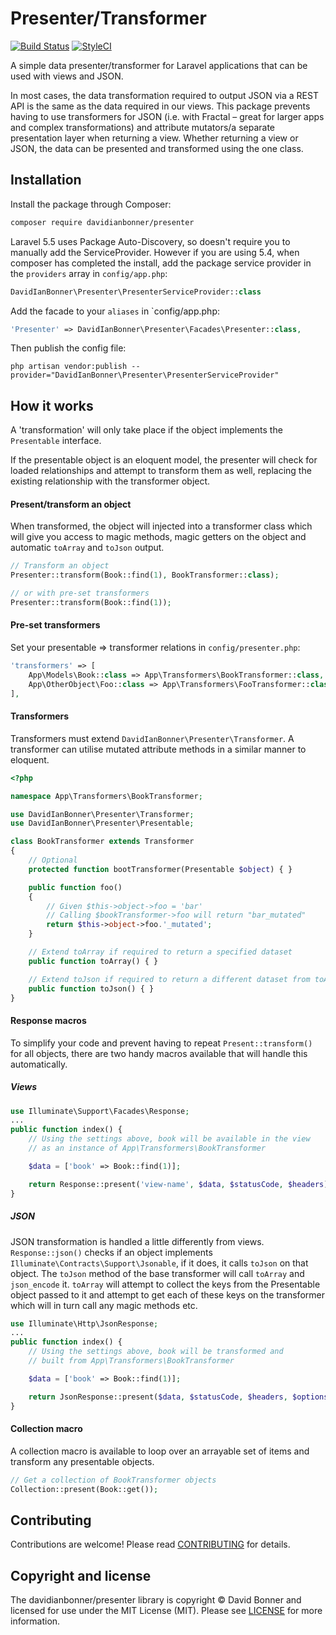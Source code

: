 # Presenter/Transformer

[![Build Status](https://travis-ci.org/davidianbonner/presenter.svg?branch=analysis-z4EgKn)](https://travis-ci.org/davidianbonner/presenter)
[![StyleCI](https://styleci.io/repos/107682784/shield?branch=master)](https://styleci.io/repos/107682784)

A simple data presenter/transformer for Laravel applications that can be used with views and JSON.

In most cases, the data transformation required to output JSON via a REST API is the same as the data required in our views. This package prevents having to use transformers for JSON (i.e. with Fractal – great for larger apps and complex transformations) and attribute mutators/a separate presentation layer when returning a view. Whether returning a view or JSON, the data can be presented and transformed using the one class.

## Installation

Install the package through Composer:

```bash
composer require davidianbonner/presenter
```

Laravel 5.5 uses Package Auto-Discovery, so doesn't require you to manually add the ServiceProvider. However if you are using 5.4, when composer has completed the install, add the package service provider in the `providers` array in `config/app.php`:

```php
DavidIanBonner\Presenter\PresenterServiceProvider::class
```

Add the facade to your `aliases` in `config/app.php:

```php
'Presenter' => DavidIanBonner\Presenter\Facades\Presenter::class,
```

Then publish the config file:

```
php artisan vendor:publish --provider="DavidIanBonner\Presenter\PresenterServiceProvider"
```

## How it works

A 'transformation' will only take place if the object implements the `Presentable` interface.

If the presentable object is an eloquent model, the presenter will check for loaded relationships and attempt to transform them as well, replacing the existing relationship with the transformer object.

#### Present/transform an object

When transformed, the object will injected into a transformer class which will give you access to magic methods, magic getters on the object and automatic `toArray` and `toJson` output.

```php
// Transform an object
Presenter::transform(Book::find(1), BookTransformer::class);

// or with pre-set transformers
Presenter::transform(Book::find(1));
```

#### Pre-set transformers

Set your presentable => transformer relations in `config/presenter.php`:

```php
'transformers' => [
    App\Models\Book::class => App\Transformers\BookTransformer::class,
    App\OtherObject\Foo::class => App\Transformers\FooTransformer::class,
],
```

#### Transformers

Transformers must extend `DavidIanBonner\Presenter\Transformer`. A transformer can utilise mutated attribute methods in a similar manner to eloquent.

```php
<?php

namespace App\Transformers\BookTransformer;

use DavidIanBonner\Presenter\Transformer;
use DavidIanBonner\Presenter\Presentable;

class BookTransformer extends Transformer
{
    // Optional
    protected function bootTransformer(Presentable $object) { }

    public function foo()
    {
        // Given $this->object->foo = 'bar'
        // Calling $bookTransformer->foo will return "bar_mutated"
        return $this->object->foo.'_mutated';
    }

    // Extend toArray if required to return a specified dataset
    public function toArray() { }

    // Extend toJson if required to return a different dataset from toArray
    public function toJson() { }
}
```

#### Response macros

To simplify your code and prevent having to repeat `Present::transform()` for all objects, there are two handy macros available that will handle this automatically.

##### Views

```php
use Illuminate\Support\Facades\Response;
...
public function index() {
    // Using the settings above, book will be available in the view
    // as an instance of App\Transformers\BookTransformer

    $data = ['book' => Book::find(1)];

    return Response::present('view-name', $data, $statusCode, $headers);
}
```

##### JSON

JSON transformation is handled a little differently from views. `Response::json()` checks if an object implements `Illuminate\Contracts\Support\Jsonable`, if it does, it calls `toJson` on that object. The `toJson` method of the base transformer will call `toArray` and `json_encode` it. `toArray` will attempt to collect the keys from the Presentable object passed to it and attempt to get each of these keys on the transformer which will in turn call any magic methods etc.

```php
use Illuminate\Http\JsonResponse;
...
public function index() {
    // Using the settings above, book will be transformed and
    // built from App\Transformers\BookTransformer

    $data = ['book' => Book::find(1)];

    return JsonResponse::present($data, $statusCode, $headers, $options);
}
```

#### Collection macro

A collection macro is available to loop over an arrayable set of items and transform any presentable objects.

```php
// Get a collection of BookTransformer objects
Collection::present(Book::get());
```

## Contributing

Contributions are welcome! Please read [CONTRIBUTING](https://github.com/davidianbonner/presenter/blob/master/CONTRIBUTING.md) for details.


## Copyright and license

The davidianbonner/presenter library is copyright © David Bonner and licensed for use under the MIT License (MIT). Please see [LICENSE](https://github.com/davidianbonner/presenter/blob/master/LICENSE) for more information.
